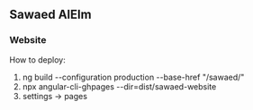 ## Sawaed AlElm
### Website


How to deploy:
1. ng build --configuration production --base-href "/sawaed/"
2. npx angular-cli-ghpages --dir=dist/sawaed-website
3. settings -> pages
